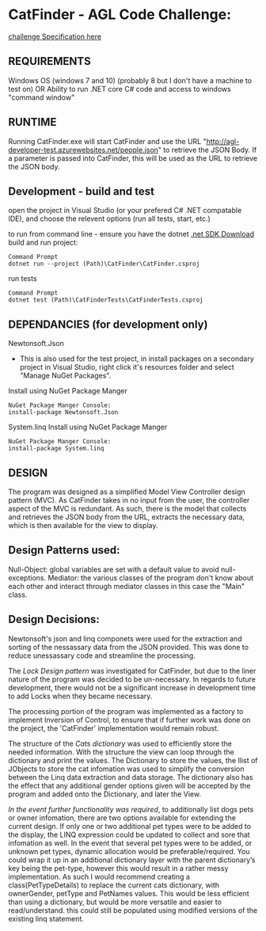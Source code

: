 # CatFinder - AGL Code Challenge:

[challenge Specification here](http://agl-developer-test.azurewebsites.net)

## REQUIREMENTS
Windows OS (windows 7 and 10) (probably 8 but I don't have a machine to test on)
OR Ability to run .NET core C# code and access to windows "command window"


## RUNTIME
Running CatFinder.exe will start CatFinder and use the URL "http://agl-developer-test.azurewebsites.net/people.json" to retrieve the JSON Body.
If a parameter is passed into CatFinder, this will be used as the URL to retrieve the JSON body.

## Development - build and test
open the project in Visual Studio (or your prefered C# .NET compatable IDE), and choose the relevent options (run all tests, start, etc.)

to run from command line - ensure you have the dotnet [ .net SDK Download ](https://download.visualstudio.microsoft.com/download/pr/f96333a0-ed33-4ebd-9e48-8608bb62e874/525197a37079042c52003753049e443c/dotnet-sdk-2.2.402-osx-gs-x64.pkg) 
build and run project:
```
Command Prompt
dotnet run --project (Path)\CatFinder\CatFinder.csproj
```

run tests
```
Command Prompt
dotnet test (Path)\CatFinderTests\CatFinderTests.csproj
```



## DEPENDANCIES (for development only)
Newtonsoft.Json
 - This is also used for the test project, in install packages on a secondary project in Visual Studio, right click it's resources folder and select "Manage NuGet Packages".
 
Install using NuGet Package Manger
```
NuGet Package Manger Console: 
install-package Newtonsoft.Json
```

System.linq
Install using NuGet Package Manger
```
NuGet Package Manger Console: 
install-package System.linq
```



## DESIGN
The program was designed as a simplified Model View Controller design pattern (MVC). As CatFinder takes in no input from the user, the controller aspect of the MVC is redundant. As such, there is the model that collects and retrieves the JSON body from the URL, extracts the necessary data, which is then available for the view to display. 

## Design Patterns used:
Null-Object: global variables are set with a default value to avoid null-exceptions. 
Mediator: the various classes of the program don't know about each other and interact through mediator classes in this case the "Main" class.


## Design Decisions:
Newtonsoft's json and linq componets were used for the extraction and sorting of the nessassary data from the JSON provided. This was done to reduce unessassary code and streamline the processing.

The *Lock Design pattern* was investigated for CatFinder, but due to the liner nature of the program was decided to be un-necessary. In regards to future development, there would not be a significant increase in development time to add Locks when they became necessary. 

The processing portion of the program was implemented as a factory to implement Inversion of Control, to ensure that if further work was done on the project, the 'CatFinder' implementation would remain robust.



The structure of the *Cats dictionary* was used to efficiently store the needed information. With the structure the view can loop through the dictionary and print the values. The Dictionary to store the values, the Ilist of JObjects to store the cat infomation was used to simplify the conversion between the Linq data extraction and data storage.
The dictionary also has the effect that any additional gender options given will be accepted by the program and added onto the Dictionary, and later the View.

*In the event further functionality was required*, to additionally list dogs pets or owner infomation, there are two options available for extending the current design. 
If only one or two additional pet types were to be added to the display, the LINQ expression could be updated to collect and sore that infomation as well. In the event that several pet types were to be added, or unknown pet types, dynamic allocation would be preferable/required. You could wrap it up in an additional dictionary layer with the parent dictionary’s key being the pet-type, however this would result in a rather messy implementation. As such I would recommend creating a class(PetTypeDetails) to replace the current cats dictionary, with ownerGender, petType and PetNames values. This would be less efficient than using a dictionary, but would be more versatile and easier to read/understand. this could still be populated using modified versions of the existing linq statement.
